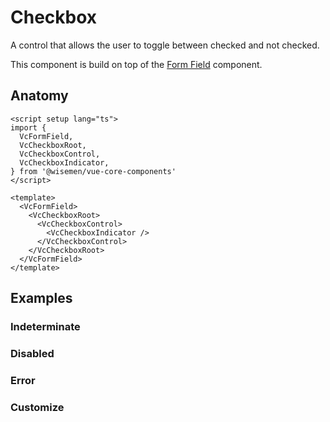 # Checkbox

A control that allows the user to toggle between checked and not checked.

This component is build on top of the [Form Field](/packages/components-next/components/form-field/form-field.html) component.

<ComponentPreview name="checkbox/examples/main" />

## Anatomy

```vue
<script setup lang="ts">
import {
  VcFormField,
  VcCheckboxRoot,
  VcCheckboxControl,
  VcCheckboxIndicator,
} from '@wisemen/vue-core-components'
</script>

<template>
  <VcFormField>
    <VcCheckboxRoot>
      <VcCheckboxControl>
        <VcCheckboxIndicator />
      </VcCheckboxControl>
    </VcCheckboxRoot>
  </VcFormField>
</template>
```

<!-- @include: ./checkbox-meta.md -->

## Examples

### Indeterminate

<ComponentPreview name="checkbox/examples/indeterminate" />

### Disabled

<ComponentPreview name="checkbox/examples/disabled" />

### Error

<ComponentPreview name="checkbox/examples/error" />

### Customize

<ComponentPreview name="checkbox/examples/customize" />